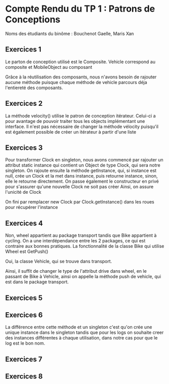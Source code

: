 # Compte Rendu du TP 1 : Patrons de Conceptions

Noms des étudiants du binôme : Bouchenot Gaelle, Maris Xan

## Exercices 1
Le parton de conception utilisé est le Composite. Vehicle correspond au composite et MobileObject au composant

Grâce à la réutilisation des composants, nous n'avons besoin de rajouter aucune méthode puisque chaque méthode de vehicle parcours déja l'entiereté des composants.
## Exercices 2

La méthode velocity() utilise le patron de conception itérateur. Celui-ci a pour avantage de pouvoir traiter tous les objects implémentant une interface.
Il n'est pas nécessaire de changer la méthode vélocity puisqu'il est également possible de créer un itérateur à partir d'une liste 

## Exercices 3

Pour transformer Clock en singleton, nous avons commencé par rajouter un attribut static instance qui contient un Object de type Clock, qui sera notre singleton.
On rajoute ensuite la méthode getInstance, qui, si instance est null, crée un Clock et la met dans instance, puis retourne instance, sinon, elle le retourne directement.
On passe également le constructeur en privé pour s'assurer qu'une nouvelle Clock ne soit pas créer
Ainsi, on assure l'unicité de Clock

On fini par remplacer new Clock par Clock.getInstance() dans les roues pour récupérer l'instance


## Exercices 4

Non, wheel appartient au package transport tandis que Bike appartient à cycling. On a une interdépendance entre les 2 packages, ce qui est contraire aux bonnes pratiques.
La fonctionnalité de la classe Bike qui utilise Wheel est GetPush()

Oui, la classe Vehicle, qui se trouve dans transport.

Ainsi, il suffit de changer le type de l'attribut drive dans wheel, en le passant de Bike à Vehicle, ainsi on appelle la méthode push de vehicle, qui est dans le package transport.

## Exercices 5

## Exercices 6

La différence entre cette méthode et un singleton c'est qu'on crée une unique instance dans le singleton tandis que pour les logs on souhaite creer des instances différentes à chaque utilisation, dans notre cas pour que le log est le bon nom.


## Exercices 7

## Exercices 8


